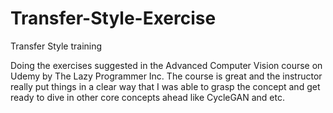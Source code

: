 # Transfer-Style-Exercise
Transfer Style training

Doing the exercises suggested in the Advanced Computer Vision course on Udemy by The Lazy Programmer Inc. The course is great and the instructor really put things in a clear way that I was able to grasp the concept and get ready to dive in other core concepts ahead like CycleGAN and etc.
